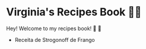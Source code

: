 # Virginia's Recipes Book  :woman_cook:

Hey! Welcome to my recipes book! :book: :wave:

- Receita de Strogonoff de Frango

  
